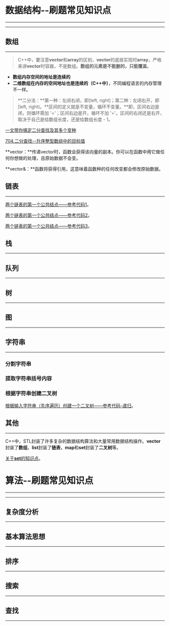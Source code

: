 # 数据结构--刷题常见知识点

***

***

## 数组

***

> C++中，要注意**vector**和**array**的区别，**vector**的底层实现时**array**，严格来讲**vector**时容器，不是数组。**数组的元素是不能删的，只能覆盖**。

* **数组内存空间的地址是连续的**
* **二维数组在内存的空间地址也是连续的（C++中）**，不同编程语言的内存管理不一样。

> **二分法：**第一种：左闭右闭，即[left, right]；第二种：左闭右开，即[left, right)。**区间的定义就是不变量，循环不变量。**即，区间右边是闭，则循环需加 '='；区间右边是开，循环不加 '='。区间的右闭还是右开，取决于自己是给数组长度，还是给数组长度 - 1。

[一文带你搞定二分查找及其多个变种](https://leetcode-cn.com/problems/find-first-and-last-position-of-element-in-sorted-array/solution/yi-wen-dai-ni-gao-ding-er-fen-cha-zhao-j-ymwl/)

[704.二分查找--升序整型数组中的目标值](https://leetcode-cn.com/problems/binary-search/)





**vector<int>：**传递vector<int>时，函数会获得该向量的副本。你可以在函数中用它做任何你想做的处理，且原始数据不会变。

**vector<int>&：**函数将获得引用，这意味着函数种的任何改变都会修改原始数据。



## 链表

***

[两个链表的第一个公共结点——参考代码1](https://www.bbsmax.com/A/GBJrBeDaJ0/)。

[两个链表的第一个公共结点——参考代码2](https://blog.csdn.net/gongxs7/article/details/49340633)。

[两个链表的第一个公共结点——参考代码3](https://cloud.tencent.com/developer/article/1398696)。





## 栈

***





## 队列

***





## 树

***





## 图

***





## 字符串

***

### 分割字符串





### 提取字符串括号内容



### 根据字符串创建二叉树

[根据输入字符串（先序遍历）创建一个二叉树——参考代码-递归](https://www.itdaan.com/blog/2017/05/01/cee616340ed108359645a769e8c00efe.html)。





## 其他

***

C++中，STL封装了许多复杂的数据结构算法和大量常用数据结构操作。**vector**封装了**数组**，**list**封装了**链表**，**map**和**set**封装了**二叉树**等。

[关于**set**的知识点](https://www.cnblogs.com/caiyishuai/p/8646345.html)。



# 算法--刷题常见知识点

***

***

## 复杂度分析

***





## 基本算法思想

***





## 排序

***





## 搜索

***





## 查找

***

